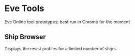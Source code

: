 # Eve Tools

Eve Online tool prototypes; best run in Chrome for the moment

## Ship Browser

Displays the resist profiles for a limited number of ships.
